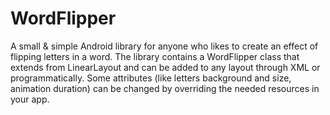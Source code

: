 WordFlipper
===========

A small & simple Android library for anyone who likes to create an effect of flipping letters in a word.
The library contains a WordFlipper class that extends from LinearLayout and can be added to any layout through XML or programmatically.
Some attributes (like letters background and size, animation duration) can be changed by overriding the needed resources in your app.

